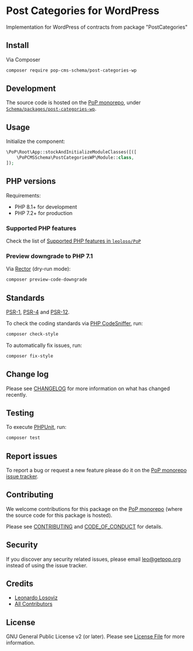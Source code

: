 # Post Categories for WordPress

<!--
[![Build Status][ico-travis]][link-travis]
[![Quality Score][ico-code-quality]][link-code-quality]
[![Software License][ico-license]](LICENSE.md)
[![Latest Version on Packagist][ico-version]][link-packagist]
[![Coverage Status][ico-scrutinizer]][link-scrutinizer]
[![Total Downloads][ico-downloads]][link-downloads]
-->

Implementation for WordPress of contracts from package "PostCategories"

## Install

Via Composer

``` bash
composer require pop-cms-schema/post-categories-wp
```

## Development

The source code is hosted on the [PoP monorepo](https://github.com/leoloso/PoP), under [`Schema/packages/post-categories-wp`](https://github.com/leoloso/PoP/tree/master/layers/Schema/packages/post-categories-wp).

## Usage

Initialize the component:

``` php
\PoP\Root\App::stockAndInitializeModuleClasses([([
    \PoPCMSSchema\PostCategoriesWP\Module::class,
]);
```

## PHP versions

Requirements:

- PHP 8.1+ for development
- PHP 7.2+ for production

### Supported PHP features

Check the list of [Supported PHP features in `leoloso/PoP`](https://github.com/leoloso/PoP/blob/master/docs/supported-php-features.md)

### Preview downgrade to PHP 7.1

Via [Rector](https://github.com/rectorphp/rector) (dry-run mode):

```bash
composer preview-code-downgrade
```

## Standards

[PSR-1](https://www.php-fig.org/psr/psr-1), [PSR-4](https://www.php-fig.org/psr/psr-4) and [PSR-12](https://www.php-fig.org/psr/psr-12).

To check the coding standards via [PHP CodeSniffer](https://github.com/squizlabs/PHP_CodeSniffer), run:

``` bash
composer check-style
```

To automatically fix issues, run:

``` bash
composer fix-style
```

## Change log

Please see [CHANGELOG](CHANGELOG.md) for more information on what has changed recently.

## Testing

To execute [PHPUnit](https://phpunit.de/), run:

``` bash
composer test
```

## Report issues

To report a bug or request a new feature please do it on the [PoP monorepo issue tracker](https://github.com/leoloso/PoP/issues).

## Contributing

We welcome contributions for this package on the [PoP monorepo](https://github.com/leoloso/PoP) (where the source code for this package is hosted).

Please see [CONTRIBUTING](CONTRIBUTING.md) and [CODE_OF_CONDUCT](CODE_OF_CONDUCT.md) for details.

## Security

If you discover any security related issues, please email leo@getpop.org instead of using the issue tracker.

## Credits

- [Leonardo Losoviz][link-author]
- [All Contributors][link-contributors]

## License

GNU General Public License v2 (or later). Please see [License File](LICENSE.md) for more information.

[ico-version]: https://img.shields.io/packagist/v/pop-cms-schema/post-categories-wp.svg?style=flat-square
[ico-license]: https://img.shields.io/badge/license-GPLv2-brightgreen.svg?style=flat-square
[ico-travis]: https://img.shields.io/travis/pop-cms-schema/post-categories-wp/master.svg?style=flat-square
[ico-scrutinizer]: https://img.shields.io/scrutinizer/coverage/g/pop-cms-schema/post-categories-wp.svg?style=flat-square
[ico-code-quality]: https://img.shields.io/scrutinizer/g/pop-cms-schema/post-categories-wp.svg?style=flat-square
[ico-downloads]: https://img.shields.io/packagist/dt/pop-cms-schema/post-categories-wp.svg?style=flat-square

[link-packagist]: https://packagist.org/packages/pop-cms-schema/post-categories-wp
[link-travis]: https://travis-ci.org/pop-cms-schema/post-categories-wp
[link-scrutinizer]: https://scrutinizer-ci.com/g/pop-cms-schema/post-categories-wp/code-structure
[link-code-quality]: https://scrutinizer-ci.com/g/pop-cms-schema/post-categories-wp
[link-downloads]: https://packagist.org/packages/pop-cms-schema/post-categories-wp
[link-author]: https://github.com/leoloso
[link-contributors]: ../../../../../../contributors
